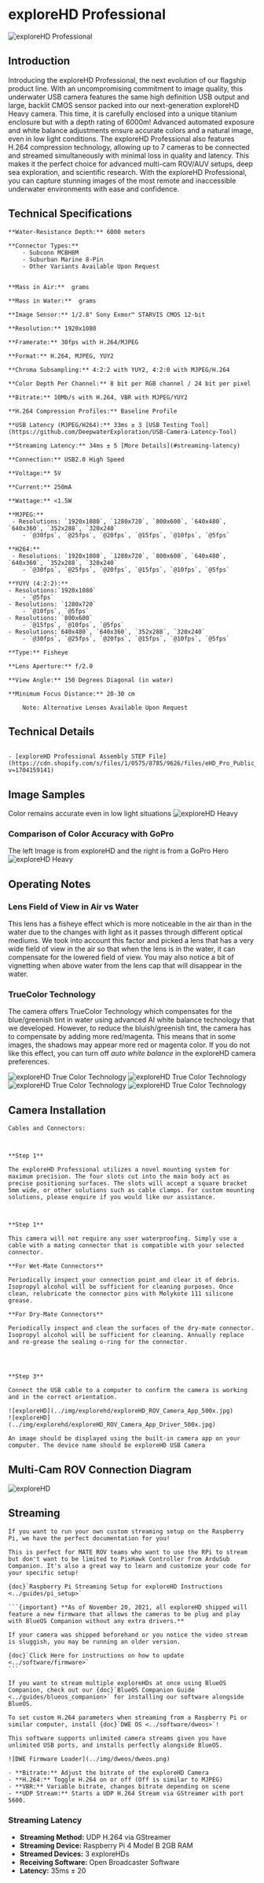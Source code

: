 # exploreHD Professional

![exploreHD Professional](https://dwe.ai/cdn/shop/files/eHDProBase.jpg?v=1706673490&width=600)

## Introduction

Introducing the exploreHD Professional, the next evolution of our flagship product line. With an uncompromising commitment to image quality, this underwater USB camera features the same high definition USB output and large, backlit CMOS sensor packed into our next-generation exploreHD Heavy camera. This time, it is carefully enclosed into a unique titanium enclosure but with a depth rating of 6000m! Advanced automated exposure and white balance adjustments ensure accurate colors and a natural image, even in low light conditions. The exploreHD Professional also features H.264 compression technology, allowing up to 7 cameras to be connected and streamed simultaneously with minimal loss in quality and latency. This makes it the perfect choice for advanced multi-cam ROV/AUV setups, deep sea exploration, and scientific research. With the exploreHD Professional, you can capture stunning images of the most remote and inaccessible underwater environments with ease and confidence.

## Technical Specifications

```{dropdown} Water-Resistance Specifications
**Water-Resistance Depth:** 6000 meters

**Connector Types:** 
    - Subconn MCBH8M
    - Suburban Marine 8-Pin
    - Other Variants Available Upon Request
```

<!-- TODO: WEIGHTS -->
```{dropdown} Physical Specifications

**Mass in Air:**  grams

**Mass in Water:**  grams
```

```{dropdown} Camera Specifications
**Image Sensor:** 1/2.8" Sony Exmor™ STARVIS CMOS 12-bit

**Resolution:** 1920x1080

**Framerate:** 30fps with H.264/MJPEG

**Format:** H.264, MJPEG, YUY2

**Chroma Subsampling:** 4:2:2 with YUY2, 4:2:0 with MJPEG/H.264

**Color Depth Per Channel:** 8 bit per RGB channel / 24 bit per pixel

**Bitrate:** 10Mb/s with H.264, VBR with MJPEG/YUY2 

**H.264 Compression Profiles:** Baseline Profile

**USB Latency (MJPEG/H264):** 33ms ± 3 [USB Testing Tool](https://github.com/DeepwaterExploration/USB-Camera-Latency-Tool)

**Streaming Latency:** 34ms ± 5 [More Details](#streaming-latency)

**Connection:** USB2.0 High Speed 

**Voltage:** 5V 

**Current:** 250mA

**Wattage:** <1.5W

```

```{dropdown} Resolutions and Framerates
**MJPEG:**
 - Resolutions: `1920x1080`, `1280x720`, `800x600`, `640x480`, `640x360`, `352x288`, `320x240`
    - `@30fps`, `@25fps`, `@20fps`, `@15fps`, `@10fps`, `@5fps`

**H264:**
 - Resolutions: `1920x1080`, `1280x720`, `800x600`, `640x480`, `640x360`, `352x288`, `320x240`
    - `@30fps`, `@25fps`, `@20fps`, `@15fps`, `@10fps`, `@5fps`

**YUYV (4:2:2):**
- Resolutions:`1920x1080`
    - `@5fps`
- Resolutions: `1280x720`
    - `@10fps`, `@5fps`
- Resolutions: `800x600`
    - `@15fps`, `@10fps`, `@5fps`
- Resolutions:`640x480`, `640x360`, `352x288`, `320x240`
    - `@30fps`, `@25fps`, `@20fps`, `@15fps`, `@10fps`, `@5fps`
```

```{dropdown} Lens Specifications
**Type:** Fisheye

**Lens Aperture:** f/2.0

**View Angle:** 150 Degrees Diagonal (in water)

**Minimum Focus Distance:** 20-30 cm

    Note: Alternative Lenses Available Upon Request
```

## Technical Details

```{dropdown} exploreHD Professional Housing

- [exploreHD Professional Assembly STEP File](https://cdn.shopify.com/s/files/1/0575/8785/9626/files/eHD_Pro_Public_Release.step?v=1704159141)

```

## Image Samples

Color remains accurate even in low light situations
![exploreHD Heavy](../img/explorehd/exploreHD_accurate_colors.jpg)

### Comparison of Color Accuracy with GoPro

The left Image is from exploreHD and the right is from a GoPro Hero
![exploreHD Heavy](../img/explorehd/GoPro_vs_exploreHD.jpg)

## Operating Notes

### Lens Field of View in Air vs Water

This lens has a fisheye effect which is more noticeable in the air than in the water due to the changes with light as it passes through different optical mediums. We took into account this factor and picked a lens that has a very wide field of view in the air so that when the lens is in the water, it can compensate for the lowered field of view. You may also notice a bit of vignetting when above water from the lens cap that will disappear in the water.

### TrueColor Technology

The camera offers TrueColor Technology which compensates for the blue/greenish tint in water using advanced AI white balance technology that we developed. However, to reduce the bluish/greenish tint, the camera has to compensate by adding more red/magenta. This means that in some images, the shadows may appear more red or magenta color. If you do not like this effect, you can turn off *auto white balance* in the exploreHD camera preferences.

![exploreHD True Color Technology](../img/explorehd/truecolor/1_c13a6d81-411d-4aeb-abea-f22e27f8e5be.jpg)
![exploreHD True Color Technology](../img/explorehd/truecolor/2_cc58ff7f-1c87-4681-8f8f-8687241c50eb.jpg)
![exploreHD True Color Technology](../img/explorehd/truecolor/3_f0d99052-aa08-402a-bd62-5e0bf0c442ea.jpg)
![exploreHD True Color Technology](../img/explorehd/truecolor/4_e9a1179c-a100-4de6-a14b-99a793a23089.jpg)

## Camera Installation

```{note}
Cables and Connectors:



```

```{dropdown} Mount Installation
**Step 1**

The exploreHD Professional utilizes a novel mounting system for maximum precision. The four slots cut into the main body act as precise positioning surfaces. The slots will accept a square bracket 5mm wide, or other solutions such as cable clamps. For custom mounting solutions, please enquire if you would like our assistance.


```

```{dropdown} Cable Waterproofing

**Step 1**

This camera will not require any user waterproofing. Simply use a cable with a mating connector that is compatible with your selected connector. 

**For Wet-Mate Connectors**

Periodically inspect your connection point and clear it of debris. Isopropyl alcohol will be sufficient for cleaning purposes. Once clean, relubricate the connector pins with Molykote 111 silicone grease. 

**For Dry-Mate Connectors**

Periodically inspect and clean the surfaces of the dry-mate connector. Isopropyl alcohol will be sufficient for cleaning. Annually replace and re-grease the sealing o-ring for the connector.

```


````{dropdown} USB Connection



**Step 3**

Connect the USB cable to a computer to confirm the camera is working and in the correct orientation.

![exploreHD](../img/explorehd/exploreHD_ROV_Camera_App_500x.jpg)
![exploreHD](../img/explorehd/exploreHD_ROV_Camera_App_Driver_500x.jpg)

An image should be displayed using the built-in camera app on your computer. The device name should be exploreHD USB Camera

````

## Multi-Cam ROV Connection Diagram

![exploreHD](../img/explorehd/exploreHD_Connection_Diagram.JPG)

## Streaming

```{dropdown} Streaming via custom Raspberry Pi
If you want to run your own custom streaming setup on the Raspberry Pi, we have the perfect documentation for you! 

This is perfect for MATE ROV teams who want to use the RPi to stream but don't want to be limited to PixHawk Controller from ArduSub Companion. It's also a great way to learn and customize your code for your specific setup!

{doc}`Raspberry Pi Streaming Setup for exploreHD Instructions <../guides/pi_setup>`
```

````{dropdown} Streaming alongside BlueOS Companion
```{important} **As of November 20, 2021, all exploreHD shipped will feature a new firmware that allows the cameras to be plug and play with BlueOS Companion without any extra drivers.**

If your camera was shipped beforehand or you notice the video stream is sluggish, you may be running an older version.

{doc}`Click Here for instructions on how to update <../software/firmware>`
```

If you want to stream multiple exploreHDs at once using BlueOS Companion, check out our {doc}`BlueOS Companion Guide <../guides/blueos_companion>` for installing our software alongside BlueOS.
````

```{dropdown} H.264/Bitrate Control for Streaming
To set custom H.264 parameters when streaming from a Raspberry Pi or similar computer, install {doc}`DWE OS <../software/dweos>`!

This software supports unlimited camera streams given you have unlimited USB ports, and installs perfectly alongside BlueOS.

![DWE Firmware Loader](../img/dweos/dweos.png)

- **Bitrate:** Adjust the bitrate of the exploreHD Camera
- **H.264:** Toggle H.264 on or off (Off is similar to MJPEG)
- **VBR:** Variable bitrate, changes bitrate depending on scene
- **UDP Stream:** Starts a UDP H.264 Stream via GStreamer with port 5600.

```

### Streaming Latency

- **Streaming Method:** UDP H.264 via GStreamer
- **Streaming Device:** Raspberry Pi 4 Model B 2GB RAM
- **Streamed Devices:** 3 exploreHDs
- **Receiving Software:** Open Broadcaster Software
- **Latency:** 35ms ± 20

```{youtube} ZJl32Xt4jQQ
```


